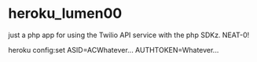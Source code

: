 heroku_lumen00
==============

just a php app for using the Twilio API service with the php SDKz. NEAT-0!

heroku config:set ASID=ACWhatever... AUTHTOKEN=Whatever...